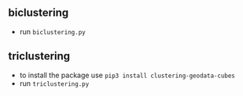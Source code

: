 ## biclustering
- run `biclustering.py`

## triclustering
- to install the package use `pip3 install clustering-geodata-cubes`
- run `triclustering.py`

